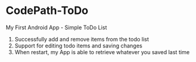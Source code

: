 # CodePath-ToDo
My First Android App - Simple ToDo List

1) Successfully add and remove items from the todo list
2) Support for editing todo items and saving changes
3) When restart, my App is able to retrieve whatever you saved last time

